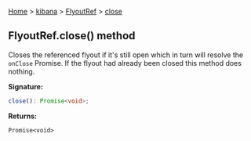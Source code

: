[Home](./index) &gt; [kibana](./kibana.md) &gt; [FlyoutRef](./kibana.flyoutref.md) &gt; [close](./kibana.flyoutref.close.md)

## FlyoutRef.close() method

Closes the referenced flyout if it's still open which in turn will resolve the `onClose` Promise. If the flyout had already been closed this method does nothing.

<b>Signature:</b>

```typescript
close(): Promise<void>;
```
<b>Returns:</b>

`Promise<void>`

